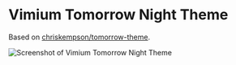 # Vimium Tomorrow Night Theme

Based on [chriskempson/tomorrow-theme](https://github.com/chriskempson/tomorrow-theme).


<img src="/images/screenshot-vimium-tomorrow-night.png" alt="Screenshot of
Vimium Tomorrow Night Theme">
